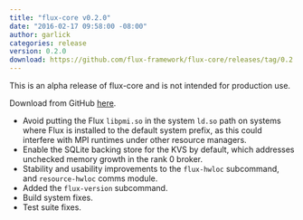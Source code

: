 ```yaml
---
title: "flux-core v0.2.0"
date: "2016-02-17 09:58:00 -08:00"
author: garlick
categories: release
version: 0.2.0
download: https://github.com/flux-framework/flux-core/releases/tag/0.2.0
---
```


<div class="note warning">
This is an alpha release of flux-core and is not intended for production use.
</div>

Download from GitHub [here](https://github.com/flux-framework/flux-core/releases/tag/0.2.0).

* Avoid putting the Flux `libpmi.so` in the system `ld.so` path on systems
where Flux is installed to the default system prefix, as this could
interfere with MPI runtimes under other resource managers.
* Enable the SQLite backing store for the KVS by default, which
addresses unchecked memory growth in the rank 0 broker.
* Stability and usability improvements to the `flux-hwloc` subcommand,
and `resource-hwloc` comms module.
* Added the `flux-version` subcommand.
* Build system fixes.
* Test suite fixes.


